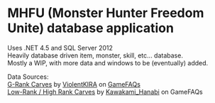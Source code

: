 MHFU (Monster Hunter Freedom Unite) database application
==========================================================

Uses .NET 4.5 and SQL Server 2012  
Heavily database driven item, monster, skill, etc... database.   
Mostly a WIP, with more data and windows to be (eventually) added.  

Data Sources:  
[G-Rank Carves](http://www.gamefaqs.com/psp/943356-monster-hunter-freedom-unite/faqs/55031) by [ViolentKIRA](http://www.gamefaqs.com/users/VioletKIRA/) on [GameFAQs](http://gamefaqs.com)  
[Low-Rank / High Rank Carves](http://www.gamefaqs.com/psp/934395-monster-hunter-freedom-2/faqs/50172) by [Kawakami_Hanabi](http://www.gamefaqs.com/users/Kawakami_Hanabi/contributions) on GameFAQs
